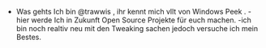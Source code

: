 - Was gehts Ich bin @trawwis , ihr kennt mich vllt von Windows Peek .
-hier werde Ich in Zukunft Open Source Projekte für euch machen.
-ich bin noch realtiv neu mit den Tweaking sachen jedoch versuche ich mein Bestes.
<!---
trawwis/trawwis is a  repository because its `README.md` (this file) appears on your GitHub profile.
You can click the Preview link to take a look at your changes.
--->
